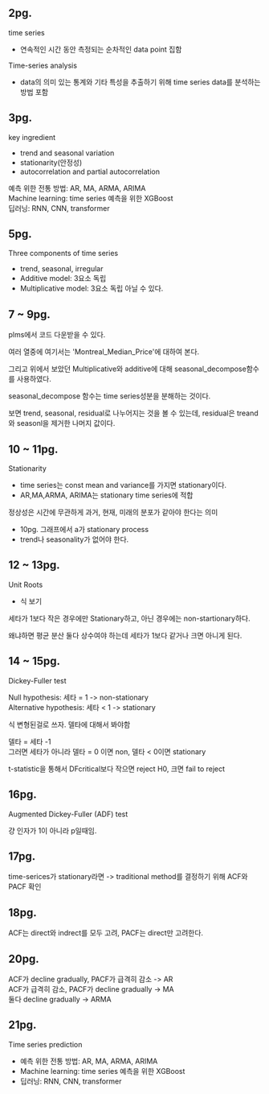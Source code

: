 ## 2pg.

time series
- 연속적인 시간 동안 측정되는 순차적인 data point 집함

Time-series analysis
-  data의 의미 있는 통계와 기타 특성을 추출하기 위해 time series data를 분석하는 방법 포함

## 3pg.

key ingredient
- trend and seasonal variation
- stationarity(안정성)
- autocorrelation and partial autocorrelation

예측 위한 전통 방법: AR, MA, ARMA, ARIMA  
Machine learning: time series 예측을 위한 XGBoost  
딥러닝: RNN, CNN, transformer  

## 5pg.

Three components of time series
- trend, seasonal, irregular
- Additive model: 3요소 독립
- Multiplicative model: 3요소 독립 아닐 수 있다.

## 7 ~ 9pg.

plms에서 코드 다운받을 수 있다.  

여러 열중에 여기서는 'Montreal_Median_Price'에 대하여 본다.  

그리고 위에서 보았던 Multiplicative와 additive에 대해 seasonal_decompose함수를 사용하였다.  

seasonal_decompose 함수는 time series성분을 분해하는 것이다.  

보면 trend, seasonal, residual로 나누어지는 것을 볼 수 있는데, residual은 treand와 seasonl을 제거한 나머지 값이다.  

## 10 ~ 11pg.

Stationarity
- time series는 const mean and variance를 가지면 stationary이다.
- AR,MA,ARMA, ARIMA는 stationary time series에 적합

정상성은 시간에 무관하게 과거, 현재, 미래의 분포가 같아야 한다는 의미
- 10pg. 그래프에서 a가 stationary process
- trend나 seasonality가 없어야 한다.

## 12 ~ 13pg.

Unit Roots
- 식 보기

세타가 1보다 작은 경우에만 Stationary하고, 아닌 경우에는 non-startionary하다.  

왜냐하면 평균 분산 둘다 상수여야 하는데 세타가 1보다 같거나 크면 아니게 된다.  

## 14 ~ 15pg.
Dickey-Fuller test  

Null hypothesis: 세타 = 1 -> non-stationary  
Alternative hypothesis: 세타 < 1 -> stationary  

식 변형된걸로 쓰자. 델타에 대해서 봐야함  

델타 = 세타 -1  
그러면 세타가 아니라 델타 = 0 이면 non, 델타 < 0이면 stationary  

t-statistic을 통해서 DFcritical보다 작으면 reject H0, 크면 fail to reject  

## 16pg.

Augmented Dickey-Fuller (ADF) test  

걍 인자가 1이 아니라 p일때임.  

## 17pg.

time-serices가 stationary라면 -> traditional method를 결정하기 위해 ACF와 PACF 확인  

## 18pg.

ACF는 direct와 indrect를 모두 고려, PACF는 direct만 고려한다.  

## 20pg.

ACF가 decline gradually, PACF가 급격히 감소 -> AR  
ACF가 급격히 감소, PACF가 decline gradually -> MA  
둘다 decline gradually -> ARMA  

## 21pg.

Time series prediction
- 예측 위한 전통 방법: AR, MA, ARMA, ARIMA  
- Machine learning: time series 예측을 위한 XGBoost  
- 딥러닝: RNN, CNN, transformer  


